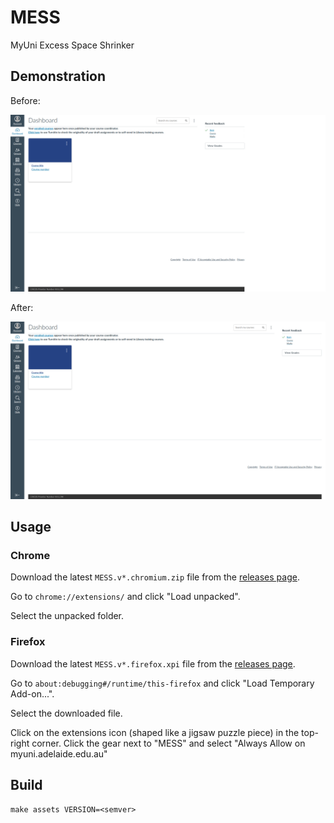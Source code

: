 # MESS

MyUni Excess Space Shrinker

## Demonstration

Before:

![before](docs/media/before.png)

After:

![after](docs/media/after.png)

## Usage

### Chrome

Download the latest `MESS.v*.chromium.zip` file from the [releases page](https://github.com/tinnamchoi/MESS/releases). 

Go to `chrome://extensions/` and click "Load unpacked".

Select the unpacked folder.

### Firefox

Download the latest `MESS.v*.firefox.xpi` file from the [releases page](https://github.com/tinnamchoi/MESS/releases). 

Go to `about:debugging#/runtime/this-firefox` and click "Load Temporary Add-on...".

Select the downloaded file.

Click on the extensions icon (shaped like a jigsaw puzzle piece) in the top-right corner. Click the gear next to "MESS" and select "Always Allow on myuni.adelaide.edu.au"

## Build

```shell
make assets VERSION=<semver>
```
